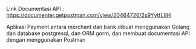 Link Documentasi API : https://documenter.getpostman.com/view/20464726/2s9YytfL8H

Aplikasi Payment antara merchant dan bank dibuat menggunakan Golang dan database postgresql, dan ORM gorm, dan membuat documentasi API dengan menggunakan Postman
